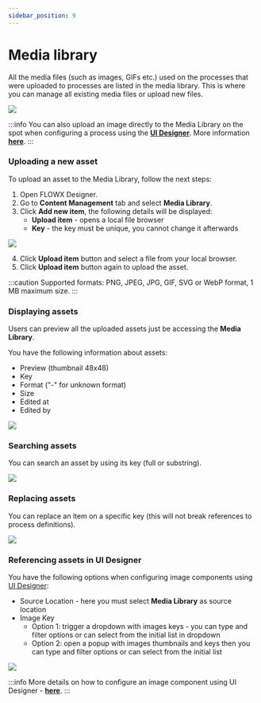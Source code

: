 ```yaml
---
sidebar_position: 9
---
```


# Media library

All the media files (such as images, GIFs etc.) used on the processes that were uploaded to processes are listed in the media library. This is where you can manage all existing media files or upload new files.

![](https://s3.eu-west-1.amazonaws.com/docx.flowx.ai/release-notes/media_library.gif)

:::info
You can also upload an image directly to the Media Library on the spot when configuring a process using the [**UI Designer**](../../../../building-blocks/ui-designer). More information [**here**](../../../../building-blocks/ui-designer/ui-component-types/image#media-library).
:::

### Uploading a new asset

To upload an asset to the Media Library, follow the next steps:

1. Open FLOWX Designer.
2. Go to **Content Management** tab and select **Media Library**.
3. Click **Add new item**, the following details will be displayed:
    * **Upload item** - opens a local file browser
    * **Key** - the key must be unique, you cannot change it afterwards

![](https://s3.eu-west-1.amazonaws.com/docx.flowx.ai/2.14/media_library_add_new.png)

4. Click **Upload item** button and select a file from your local browser.
5. Click **Upload item** button again to upload the asset.

:::caution
Supported formats: PNG, JPEG, JPG, GIF, SVG or WebP format, 1 MB maximum size.
:::

### Displaying assets

Users can preview all the uploaded assets just be accessing the **Media Library**.

You have the following information about assets:

* Preview (thumbnail 48x48)
* Key
* Format ("-" for unknown format)
* Size
* Edited at 
* Edited by

![](https://s3.eu-west-1.amazonaws.com/docx.flowx.ai/2.14/media_library_preview.png)

### Searching assets

You can search an asset by using its key (full or substring).

![](https://s3.eu-west-1.amazonaws.com/docx.flowx.ai/2.14/search_asset.png)

### Replacing assets

You can replace an item on a specific key (this will not break references to process definitions).

![](https://s3.eu-west-1.amazonaws.com/docx.flowx.ai/2.14/replace_asset.gif)

### Referencing assets in UI Designer

You have the following options when configuring image components using [UI Designer](../../../../building-blocks/ui-designer):

* Source Location - here you must select **Media Library** as source location 
* Image Key  
    * Option 1: trigger a dropdown with images keys - you can type and filter options or can select from the initial list in dropdown 
    * Option 2: open a popup with images thumbnails and keys then you can type and filter options or can select from the initial list

![](https://s3.eu-west-1.amazonaws.com/docx.flowx.ai/2.14/media_library_options.png)

:::info
More details on how to configure an image component using UI Designer - [**here**](../../../../building-blocks/ui-designer/ui-component-types/image).
:::